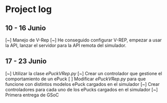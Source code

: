 # Project log

## 10 - 16 Junio

[~] Manejo de V-Rep
[~] He conseguido configurar V-REP, empezar a usar la API, lanzar el servidor para la API remota del simulador.


## 17 - 23 Junio

[~] Utilizar la clase _ePuckVRep.py_
[~] Crear un controlador que gestione el comportamiento de un ePuck
[ ] Modificar _ePuckVRep.py_ para que funcione con distintos modelos ePuck cargados en el simulador
[~] Crear controladores para cada uno de los ePucks cargados en el simulador
[~] Primera entrega de GSoC
